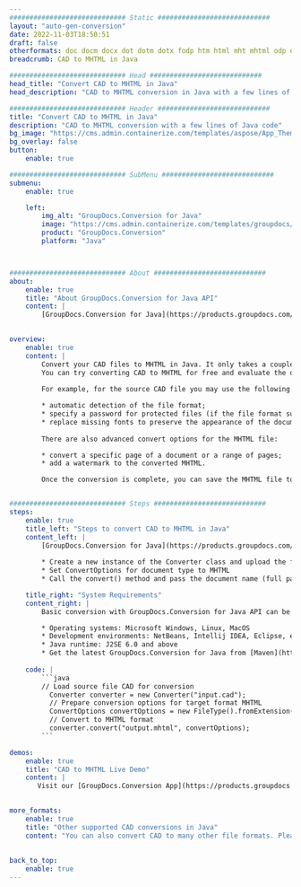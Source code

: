 ```yaml
---
############################# Static ############################
layout: "auto-gen-conversion"
date: 2022-11-03T18:50:51
draft: false
otherformats: doc docm docx dot dotm dotx fodp htm html mht mhtml odp odt otp pot potm potx pps ppsm ppsx ppt pptm pptx rtf
breadcrumb: CAD to MHTML in Java

############################# Head ############################
head_title: "Convert CAD to MHTML in Java"
head_description: "CAD to MHTML conversion in Java with a few lines of code. Convert over 160 file formats using the GroupDocs document conversion API for Java"

############################# Header ############################
title: "Convert CAD to MHTML in Java"
description: "CAD to MHTML conversion with a few lines of Java code"
bg_image: "https://cms.admin.containerize.com/templates/aspose/App_Themes/V3/images/bg/header1.png"
bg_overlay: false
button:
    enable: true

############################# SubMenu ############################
submenu:
    enable: true

    left:
        img_alt: "GroupDocs.Conversion for Java"
        image: "https://cms.admin.containerize.com/templates/groupdocs/images/product-logos/90x90-noborder/groupdocs-conversion-java.png"
        product: "GroupDocs.Conversion"
        platform: "Java"



############################# About ############################
about:
    enable: true
    title: "About GroupDocs.Conversion for Java API"
    content: |
        [GroupDocs.Conversion for Java](https://products.groupdocs.com/conversion/java/) is an advanced file format conversion API for converting between popular image and document formats such as Microsoft Office, OpenDocument, PDF, HTML, email, CAD. and much more with just a few lines of code. The native API automatically detects the formats of the original documents and offers many options for customizing the converted documents. Along with the function of extracting information from a document, it also supports caching of the conversion results to the local disk by default. However, any type of cache storage can be supported by implementing the appropriate interfaces - Amazon S3, Dropbox, Google Drive, Windows Azure, Reddis, or any others.
    

overview:
    enable: true
    content: |
        Convert your CAD files to MHTML in Java. It only takes a couple of lines of Java code on any platform of your choice, such as Windows, Linux, macOS.
        You can try converting CAD to MHTML for free and evaluate the quality of the conversion results. Along with simple file conversion scripts, you can try more sophisticated options for loading the CAD source file and storing the MHTML output. 
        
        For example, for the source CAD file you may use the following load options:

        * automatic detection of the file format;
        * specify a password for protected files (if the file format supports it);
        * replace missing fonts to preserve the appearance of the document.
        
        There are also advanced convert options for the MHTML file:

        * convert a specific page of a document or a range of pages;
        * add a watermark to the converted MHTML.

        Once the conversion is complete, you can save the MHTML file to your local file path or to any third party storage such as FTP, Amazon S3, Google Drive, Dropbox etc. Please note - to convert CAD to MHTML, you do not need to install any additional software, such as MS Office, Open Office, Adobe Acrobat Reader etc.


############################# Steps ############################
steps:
    enable: true
    title_left: "Steps to convert CAD to MHTML in Java"
    content_left: |
        [GroupDocs.Conversion for Java](https://products.groupdocs.com/conversion/java/) allows developers to easily convert CAD file to MHTML with a few lines of code.
        
        * Create a new instance of the Converter class and upload the file CAD with the full path
        * Set ConvertOptions for document type to MHTML
        * Call the convert() method and pass the document name (full path) and format (MHTML) as a parameter

    title_right: "System Requirements"
    content_right: |
        Basic conversion with GroupDocs.Conversion for Java API can be done with just a few lines of code. Our APIs are supported on all major platforms and operating systems. Before executing the code below, make sure you have the following prerequisites installed on your system.

        * Operating systems: Microsoft Windows, Linux, MacOS
        * Development environments: NetBeans, Intellij IDEA, Eclipse, etc.
        * Java runtime: J2SE 6.0 and above
        * Get the latest GroupDocs.Conversion for Java from [Maven](https://repository.groupdocs.com/webapp/#/artifacts/browse/tree/General/repo/com/groupdocs/groupdocs-conversion)
         
    code: |
        ```java    
        // Load source file CAD for conversion
          Converter converter = new Converter("input.cad");
          // Prepare conversion options for target format MHTML
          ConvertOptions convertOptions = new FileType().fromExtension("mhtml").getConvertOptions();
          // Convert to MHTML format
          converter.convert("output.mhtml", convertOptions);
        ```

demos:
    enable: true
    title: "CAD to MHTML Live Demo"
    content: |
       Visit our [GroupDocs.Conversion App](https://products.groupdocs.app/conversion/family) website and try CAD to MHTML conversion now. The free demo has the following benefits
          

more_formats:
    enable: true
    title: "Other supported CAD conversions in Java"
    content: "You can also convert CAD to many other file formats. Please see the list below."
       
       
back_to_top:
    enable: true
---
```

